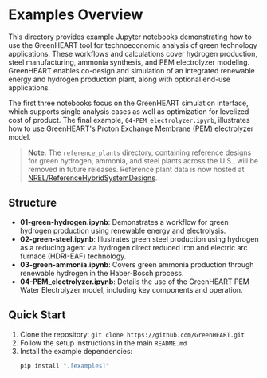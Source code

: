 # Examples Overview

This directory provides example Jupyter notebooks demonstrating how to use the GreenHEART tool for technoeconomic analysis of green technology applications. These workflows and calculations cover hydrogen production, steel manufacturing, ammonia synthesis, and PEM electrolyzer modeling. GreenHEART enables co-design and simulation of an integrated renewable energy and hydrogen production plant, along with optional end-use applications.

The first three notebooks focus on the GreenHEART simulation interface, which supports single analysis cases as well as optimization for levelized cost of product. The final example, `04-PEM_electrolyzer.ipynb`, illustrates how to use GreenHEART's Proton Exchange Membrane (PEM) electrolyzer model.

> **Note**: The `reference_plants` directory, containing reference designs for green hydrogen, ammonia, and steel plants across the U.S., will be removed in future releases. Reference plant data is now hosted at [NREL/ReferenceHybridSystemDesigns](https://github.com/NREL/ReferenceHybridSystemDesigns).

## Structure
- **01-green-hydrogen.ipynb**: Demonstrates a workflow for green hydrogen production using renewable energy and electrolysis.
- **02-green-steel.ipynb**: Illustrates green steel production using hydrogen as a reducing agent via hydrogen direct reduced iron and electric arc furnace (HDRI-EAF) technology.
- **03-green-ammonia.ipynb**: Covers green ammonia production through renewable hydrogen in the Haber-Bosch process.
- **04-PEM_electrolyzer.ipynb**: Details the use of the GreenHEART PEM Water Electrolyzer model, including key components and operation.

## Quick Start
1. Clone the repository: `git clone https://github.com/GreenHEART.git`
2. Follow the setup instructions in the main `README.md`
3. Install the example dependencies:
   ```bash
   pip install ".[examples]"

